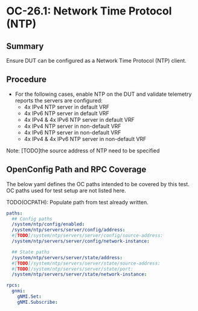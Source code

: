 # OC-26.1: Network Time Protocol (NTP)

## Summary

Ensure DUT can be configured as a Network Time Protocol (NTP) client.

## Procedure

*   For the following cases, enable NTP on the DUT and validate telemetry reports the servers are configured:
    *   4x IPv4 NTP server in default VRF
    *   4x IPv6 NTP server in default VRF
    *   4x IPv4 & 4x IPv6 NTP server in default VRF
    *   4x IPv4 NTP server in non-default VRF
    *   4x IPv6 NTP server in non-default VRF
    *   4x IPv4 & 4x IPv6 NTP server in non-default VRF

Note:  [TODO]the source address of NTP need to be specified

## OpenConfig Path and RPC Coverage

The below yaml defines the OC paths intended to be covered by this test. OC
paths used for test setup are not listed here.

TODO(OCPATH): Populate path from test already written.

```yaml
paths:
  ## Config paths
  /system/ntp/config/enabled:
  /system/ntp/servers/server/config/address:
  #[TODO]/system/ntp/servers/server/config/source-address:
  /system/ntp/servers/server/config/network-instance:

  ## State paths
  /system/ntp/servers/server/state/address:
  #[TODO]/system/ntp/servers/server/state/source-address:
  #[TODO]/system/ntp/servers/server/state/port:
  /system/ntp/servers/server/state/network-instance:

rpcs:
  gnmi:
    gNMI.Set:
    gNMI.Subscribe:
```
